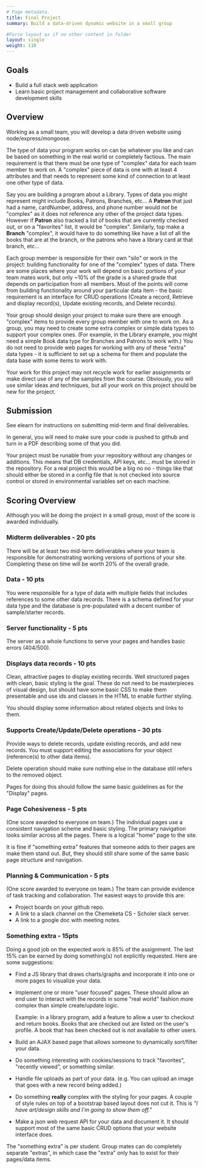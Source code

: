 ```yaml
---
# Page metadata.
title: Final Project
summary: Build a data-driven dynamic website in a small group 

#Force layout as if no other content in folder
layout: single
weight: 110
---
```


## Goals

* Build a full stack web application
* Learn basic project management and collaborative software development skills

## Overview

Working as a small team, you will develop a data driven website using
node/express/mongoose.

The type of data your program works on can be whatever you like and can be based
on something in the real world or completely factious. The main requirement is that
there must be one type of "complex" data for each team member to work on. A "complex"
piece of data is one with at least 4 attributes and that needs to represent some
kind of connection to at least one other type of data.

Say you are building a program about a Library. Types of data you might represent might
include Books, Patrons, Branches, etc... A **Patron** that just had a
name, cardNumber, address, and phone number would not be "complex" as it does not
reference any other of the project data types. However if **Patron** also tracked
a list of books that are currently checked out, or on a "favorites" list, it would
be "complex". Similarly, top make a **Branch** "complex", it would have to do something
like have a list of all the books that are at the branch, or the patrons who
have a library card at that branch, etc...

Each group member is responsible for their own "silo" or work in the project:
building functionality for one of the "complex" types of data. There are some places where
your work will depend on basic portions of your team mates work, but only ~10%
of the grade is a shared grade that depends on participation from all members. Most of
the points will come from building functionality around your particular data item - 
the basic requirement is an interface for CRUD operations (Create a record, Retrieve
and display record(s), Update existing records, and Delete records).

Your group should design your project to make sure there are enough "complex" items
to provide every group member with one to work on. As a group, you may need to create
some extra complex or simple data types to support your complex ones. (For example, in
the Library example, you might need a simple Book data type for Branches and Patrons
to work with.) You do not need to provide web pages for working with any of these
"extra" data types - it is sufficient to set up a schema for them and populate
the data base with some items to work with.

Your work for this project may not recycle work for earlier assignments or make direct
use of any of the samples from the course. Obviously, you will use similar ideas and
techniques, but all your work on this project should be new for the project.

## Submission

See elearn for instructions on submitting mid-term and final deliverables.

In general, you will need to make sure your code is pushed to github and turn in
a PDF describing some of that you did.

Your project must be runable from your repository without any changes or
additions. This means that DB credentials, API keys, etc... must be stored
in the repository. For a real project this would be a big no no - things like
that should either be stored in a config file that is not checked into source
control or stored in environmental variables set on each machine.

## Scoring Overview

Although you will be doing the project in a small group, most of the score
is awarded individually.

### Midterm deliverables - 20 pts

There will be at least two mid-term deliverables where your team is responsible for
demonstrating working versions of portions of your site. Completing these on time
will be worth 20% of the overall grade.

### Data - 10 pts

You were responsible for a type of data with multiple fields that includes references
to some other data records. There is a schema defined for your data type and the
database is pre-populated with a decent number of sample/starter records.

### Server functionality - 5 pts

The server as a whole functions to serve your pages and handles basic errors (404/500).

### Displays data records - 10 pts

Clean, attractive pages to display existing records. Well structured pages with
clean, basic styling is the goal. These do not need to be masterpieces of visual
design, but should have some basic CSS to make them presentable and use ids and classes
in the HTML to enable further styling.

You should display some information about related objects and links to them.

### Supports Create/Update/Delete operations - 30 pts

Provide ways to delete records, update existing records, and add new records. You must
support editing the associations for your object (reference(s) to other data items).

Delete operation should make sure nothing else in the database still refers to the removed
object.

Pages for doing this should follow the same basic guidelines as for the "Display" pages.

### Page Cohesiveness - 5 pts

(One score awarded to everyone on team.) The individual pages use a consistent
navigation scheme and basic styling. The primary  navigation looks similar across all the pages.
There is a logical "home" page to the site.  

It is fine if "something extra" features that someone adds to their pages are
make them stand out. But, they should still share some of the same basic page structure
and navigation.

### Planning & Communication - 5 pts

(One score awarded to everyone on team.) The team can provide evidence of task tracking
and collaboration. The easiest ways to provide this are:

* Project boards on your github repo.
* A link to a slack channel on the Chemeketa CS - Scholer slack server.
* A link to a google doc with meeting notes.

### Something extra - 15pts

Doing a good job on the expected work is 85% of the assignment. The last 15% can
be earned by doing something(s) not explicitly requested. Here are some suggestions:

* Find a JS library that draws charts/graphs and incorporate it into one or
more pages to visualize your data.
* Implement one or more "user focused" pages. These should allow an end user
to interact with the records in some "real world" fashion more complex than simple
create/update logic.

    Example: in a library
    program, add a feature to allow a user to checkout and return books. Books that are
    checked out are listed on the user's profile. A book that has been checked out is not
    available to other users.
* Build an AJAX based page that allows someone to dynamically sort/filter
your data.
* Do something interesting with cookies/sessions to track "favorites",
"recently viewed", or something similar.
* Handle file uploads as part of your data. (e.g. You can upload an image
that goes with a new record being added.)
* Do something **really** complex with the styling for your pages. 
A couple of style rules on top of a bootstrap based layout does not cut it. 
This is *"I have art/design skills and I'm going to show them off."*
* Make a json web request API for your data and document it. It should support
most of the same basic CRUD options that your website interface does.

The "something extra" is per student. Group mates can do completely separate
"extras", in which case the "extra" only has to exist for their pages/data items.
